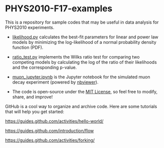 # PHYS2010-F17-examples

This is a repository for sample codes that may be useful in data analysis for PHYS2010 experiments. 

* [likelihood.py](https://github.com/user/repo/PHYS2010-F17-examples/likelihood.py) calculates the best-fit parameters for
linear and power law models by minimizing the log-likelihood of a normal probability density function (PDF).

* [ratio_test.py](https://github.com/user/repo/PHYS2010-F17-examples/ratio_test.py) implements the Wilks ratio test for 
comparing two competing models by calculating the log of the ratio of their likelihoods and the corresponding p-value.

* [muon_jupyter.ipynb](http://nbviewer.jupyter.org/github/jtbuch/PHYS2010-F17-examples/blob/master/muon_jupyter.ipynb) is the 
Jupyter notebook for the simulated muon decay experiment (powered by [nbviewer](http://nbviewer.jupyter.org/)).

* The code is open-source under the [MIT License](https://github.com/jtbuch/PHYS2010-F17-examples/blob/master/LICENSE), so feel free to modify, share, and improve! 

GitHub is a cool way to organize and archive code. Here are some tutorials that will help you get started:

https://guides.github.com/activities/hello-world/

https://guides.github.com/introduction/flow

https://guides.github.com/activities/forking/ 
